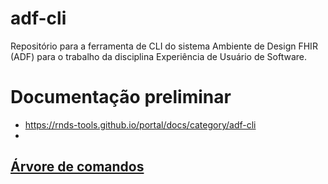 # adf-cli
Repositório para a ferramenta de CLI do sistema Ambiente de Design FHIR (ADF) para o trabalho da disciplina Experiência de Usuário de Software.

# Documentação preliminar

- https://rnds-tools.github.io/portal/docs/category/adf-cli
- 

## [Árvore de comandos](https://github.com/karlosdaniel451/adf-cli/wiki/%C3%81rvore-de-comandos)
